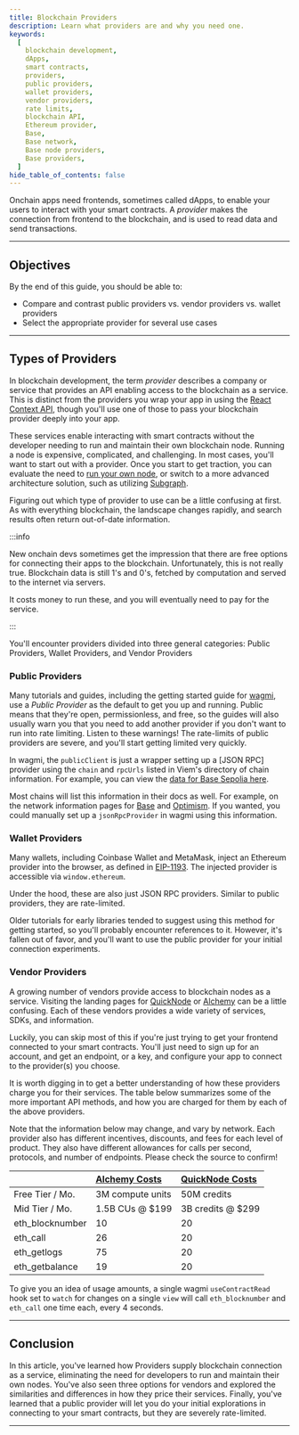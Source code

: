 ```yaml
---
title: Blockchain Providers
description: Learn what providers are and why you need one.
keywords:
  [
    blockchain development,
    dApps,
    smart contracts,
    providers,
    public providers,
    wallet providers,
    vendor providers,
    rate limits,
    blockchain API,
    Ethereum provider,
    Base,
    Base network,
    Base node providers,
    Base providers,
  ]
hide_table_of_contents: false
---
```


Onchain apps need frontends, sometimes called dApps, to enable your users to interact with your smart contracts. A _provider_ makes the connection from frontend to the blockchain, and is used to read data and send transactions.

---

## Objectives

By the end of this guide, you should be able to:

- Compare and contrast public providers vs. vendor providers vs. wallet providers
- Select the appropriate provider for several use cases

---

## Types of Providers

In blockchain development, the term _provider_ describes a company or service that provides an API enabling access to the blockchain as a service. This is distinct from the providers you wrap your app in using the [React Context API], though you'll use one of those to pass your blockchain provider deeply into your app.

These services enable interacting with smart contracts without the developer needing to run and maintain their own blockchain node. Running a node is expensive, complicated, and challenging. In most cases, you'll want to start out with a provider. Once you start to get traction, you can evaluate the need to [run your own node], or switch to a more advanced architecture solution, such as utilizing [Subgraph].

Figuring out which type of provider to use can be a little confusing at first. As with everything blockchain, the landscape changes rapidly, and search results often return out-of-date information.

:::info

New onchain devs sometimes get the impression that there are free options for connecting their apps to the blockchain. Unfortunately, this is not really true. Blockchain data is still 1's and 0's, fetched by computation and served to the internet via servers.

It costs money to run these, and you will eventually need to pay for the service.

:::

You'll encounter providers divided into three general categories: Public Providers, Wallet Providers, and Vendor Providers

### Public Providers

Many tutorials and guides, including the getting started guide for [wagmi], use a _Public Provider_ as the default to get you up and running. Public means that they're open, permissionless, and free, so the guides will also usually warn you that you need to add another provider if you don't want to run into rate limiting. Listen to these warnings! The rate-limits of public providers are severe, and you'll start getting limited very quickly.

In wagmi, the `publicClient` is just a wrapper setting up a [JSON RPC] provider using the `chain` and `rpcUrls` listed in Viem's directory of chain information. For example, you can view the [data for Base Sepolia here].

Most chains will list this information in their docs as well. For example, on the network information pages for [Base] and [Optimism]. If you wanted, you could manually set up a `jsonRpcProvider` in wagmi using this information.

### Wallet Providers

Many wallets, including Coinbase Wallet and MetaMask, inject an Ethereum provider into the browser, as defined in [EIP-1193]. The injected provider is accessible via `window.ethereum`.

Under the hood, these are also just JSON RPC providers. Similar to public providers, they are rate-limited.

Older tutorials for early libraries tended to suggest using this method for getting started, so you'll probably encounter references to it. However, it's fallen out of favor, and you'll want to use the public provider for your initial connection experiments.

### Vendor Providers

A growing number of vendors provide access to blockchain nodes as a service. Visiting the landing pages for [QuickNode] or [Alchemy] can be a little confusing. Each of these vendors provides a wide variety of services, SDKs, and information.

Luckily, you can skip most of this if you're just trying to get your frontend connected to your smart contracts. You'll just need to sign up for an account, and get an endpoint, or a key, and configure your app to connect to the provider(s) you choose.

It is worth digging in to get a better understanding of how these providers charge you for their services. The table below summarizes some of the more important API methods, and how you are charged for them by each of the above providers.

Note that the information below may change, and vary by network. Each provider also has different incentives, discounts, and fees for each level of product. They also have different allowances for calls per second, protocols, and number of endpoints. Please check the source to confirm!

|                 | [Alchemy Costs]  | [QuickNode Costs] |
| :-------------- | :--------------- | :---------------- |
| Free Tier / Mo. | 3M compute units | 50M credits       |
| Mid Tier / Mo.  | 1.5B CUs @ $199  | 3B credits @ $299 |
| eth_blocknumber | 10               | 20                |
| eth_call        | 26               | 20                |
| eth_getlogs     | 75               | 20                |
| eth_getbalance  | 19               | 20                |

To give you an idea of usage amounts, a single wagmi `useContractRead` hook set to `watch` for changes on a single `view` will call `eth_blocknumber` and `eth_call` one time each, every 4 seconds.

---

## Conclusion

In this article, you've learned how Providers supply blockchain connection as a service, eliminating the need for developers to run and maintain their own nodes. You've also seen three options for vendors and explored the similarities and differences in how they price their services. Finally, you've learned that a public provider will let you do your initial explorations in connecting to your smart contracts, but they are severely rate-limited.

---

[Subgraph]: https://thegraph.com/docs/en/developing/creating-a-subgraph/
[wagmi]: https://wagmi.sh/react/getting-started#configure-chains
[data for Base Sepolia here]: https://github.com/wagmi-dev/viem/blob/main/src/chains/definitions/baseSepolia.ts
[Base]: https://docs.base.org/network-information
[Optimism]: https://community.optimism.io/docs/useful-tools/networks/
[EIP-1193]: https://eips.ethereum.org/EIPS/eip-1193
[Alchemy]: https://www.alchemy.com/
[QuickNode]: https://www.quicknode.com/
[Alchemy Costs]: https://docs.alchemy.com/reference/compute-unit-costs
[QuickNode Costs]: https://www.quicknode.com/api-credits/base
[smart contract development]: https://base.org/camp
[run your own node]: https://docs.base.org/guides/run-a-base-node
[React Context API]: https://react.dev/learn/passing-data-deeply-with-context
